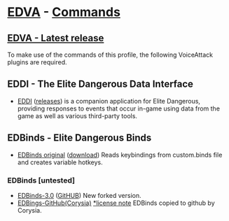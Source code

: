 ﻿# [EDVA](https://github.com/ArNeo-VR/EDVA#edva) - [Commands](#edva---commands)

## [EDVA - Latest release](https://github.com/ArNeo-VR/EDVA/tree/master/Releases)
To make use of the commands of this profile, the following VoiceAttack plugins are required.  

## EDDI - The Elite Dangerous Data Interface
- [EDDI](https://github.com/EDCD/EDDI) ([releases](https://github.com/EDCD/EDDI/releases)) is a companion application for Elite Dangerous, providing responses to events that occur in-game using data from the game as well as various third-party tools.  

## EDBinds - Elite Dangerous Binds
- [EDBinds original](https://forum.voiceattack.com/smf/index.php?topic=564.0) ([download](http://www.voiceattack.com/bindED)) Reads keybindings from custom.binds file and creates variable hotkeys.  

### EDBinds [untested]
- [EDBinds-3.0](https://forum.voiceattack.com/smf/index.php?topic=3564.0) ([GitHUB](https://github.com/alterNERDtive/bindED)) New forked version.  
- [EDBings-GitHub(Corysia)](https://github.com/Corysia/bindED) [*license note](https://github.com/Corysia/bindED/blob/master/License.md) EDBinds copied to github by Corysia.  

